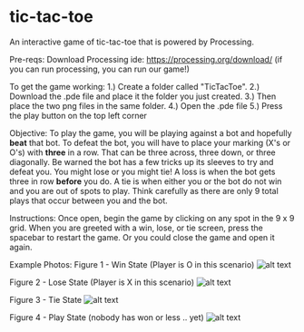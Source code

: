 # tic-tac-toe
An interactive game of tic-tac-toe that is powered by Processing.

Pre-reqs:
Download Processing ide: https://processing.org/download/     (if you can run processing, you can run our game!)

To get the game working:
1.) Create a folder called "TicTacToe". 
2.) Download the .pde file and place it the folder you just created.
3.) Then place the two png files in the same folder.
4.) Open the .pde file
5.) Press the play button on the top left corner

Objective:
To play the game, you will be playing against a bot and hopefully **beat** that bot. To defeat the bot, you will have to place your marking (X's or O's) with **three** in a row. That can be three across, three down, or three diagonally. Be warned the bot has a few tricks up its sleeves to try and defeat you. You might lose or you might tie! A loss is when the bot gets three in row __before__ you do. A tie is when either you or the bot do not win and you are out of spots to play. Think carefully as there are only 9 total plays that occur between you and the bot.

Instructions:
Once open, begin the game by clicking on any spot in the 9 x 9 grid. When you are greeted with a win, lose, or tie screen, press the spacebar to restart the game. Or you could close the game and open it again.

Example Photos:
Figure 1 - Win State (Player is O in this scenario) 
![alt text](https://imgur.com/ET5J9RA)

Figure 2 - Lose State (Player is X in this scenario)
![alt text](https://imgur.com/BxLel2M)

Figure 3 - Tie State
![alt text](https://imgur.com/XIQrxpz)

Figure 4 - Play State (nobody has won or less .. yet)
![alt text](https://imgur.com/uRglKKx)
